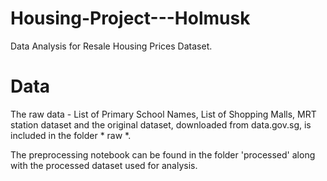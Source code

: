 # Housing-Project---Holmusk

Data Analysis for Resale Housing Prices Dataset.

# Data

The raw data - List of Primary School Names, List of Shopping Malls, MRT station dataset and the original dataset, downloaded from data.gov.sg, is included in the folder * raw *.

The preprocessing notebook can be found in the folder 'processed' along with the processed dataset used for analysis.
